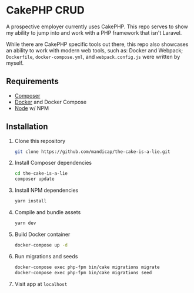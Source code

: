 # CakePHP CRUD

A prospective employer currently uses CakePHP. This repo serves to show my ability to jump into and work with a PHP framework that isn't Laravel.

While there are CakePHP specific tools out there, this repo also showcases an ability to work with modern web tools, such as: Docker and Webpack; `Dockerfile`, `docker-compose.yml`, and `webpack.config.js` were written by myself.

## Requirements

- [Composer](https://getcomposer.org/download/)
- [Docker](https://www.docker.com/) and Docker Compose
- [Node](https://nodejs.org/en/) w/ NPM

## Installation

1. Clone this repository

    ```bash
    git clone https://github.com/mandicap/the-cake-is-a-lie.git
    ```

2. Install Composer dependencies

    ```bash
    cd the-cake-is-a-lie
    composer update
    ```

3. Install NPM dependencies

    ```bash
    yarn install
    ```

4. Compile and bundle assets

    ```bash
    yarn dev
    ```

5. Build Docker container

    ```bash
    docker-compose up -d
    ```

6. Run migrations and seeds

    ```bash
    docker-compose exec php-fpm bin/cake migrations migrate
    docker-compose exec php-fpm bin/cake migrations seed
    ```

6. Visit app at `localhost`